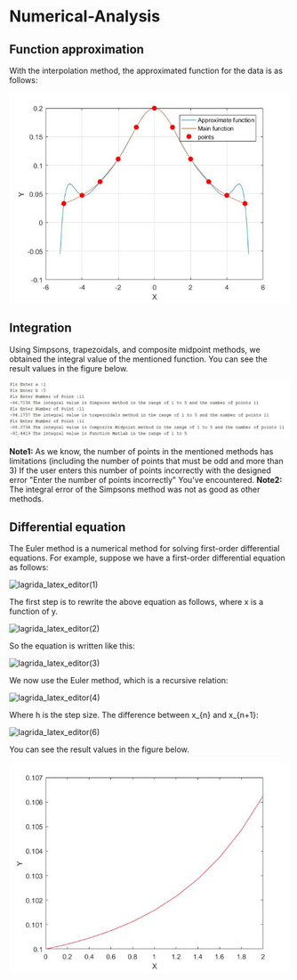 # Numerical-Analysis

## Function approximation 
With the interpolation method, the approximated function for the data is as follows: 
<p align="center"><img width=650 src="./images/result_fucntion_approximination.png" alt="Approximination Result."/></p>

## Integration
Using Simpsons, trapezoidals, and composite midpoint methods, we obtained the integral value of the mentioned function. You can see the result values in the figure below. 
<p align="center"><img width=1000 src="./images/results_different_integral.png" alt="Approximination Result."/></p>

**Note1:** As we know, the number of points in the mentioned methods has limitations (including the number of points that must be odd and more than 3) If the user enters this number of points incorrectly with the designed error "Enter the number of points incorrectly" You've encountered.
**Note2:** The integral error of the Simpsons method was not as good as other methods.

## Differential equation
The Euler method is a numerical method for solving first-order differential equations. For example, suppose we have a first-order differential equation as follows: 
  
![lagrida_latex_editor(1)](https://user-images.githubusercontent.com/98729098/157078306-5f1d09fa-2be2-46dd-8534-06943e0c8d84.png)

The first step is to rewrite the above equation as follows, where x is a function of y. 

![lagrida_latex_editor(2)](https://user-images.githubusercontent.com/98729098/157079023-278a5e07-4537-4d1c-91c6-a26b0423a4df.png)

So the equation is written like this:

![lagrida_latex_editor(3)](https://user-images.githubusercontent.com/98729098/157081052-9f35aee8-f348-4b33-9461-1ad15eeb5f28.png)

We now use the Euler method, which is a recursive relation: 

![lagrida_latex_editor(4)](https://user-images.githubusercontent.com/98729098/157082481-c6da41ce-752e-4d13-b37c-7c4ff55b7de8.png)

Where h is the step size. The difference between x_{n} and x_{n+1}: 

![lagrida_latex_editor(6)](https://user-images.githubusercontent.com/98729098/157083253-de21e03d-3822-4670-89a8-c6f9331bfcf8.png)

You can see the result values in the figure below.

<p align="center"><img width=650 src="./images/result_euler_method.png" alt="Approximination Result."/></p>
